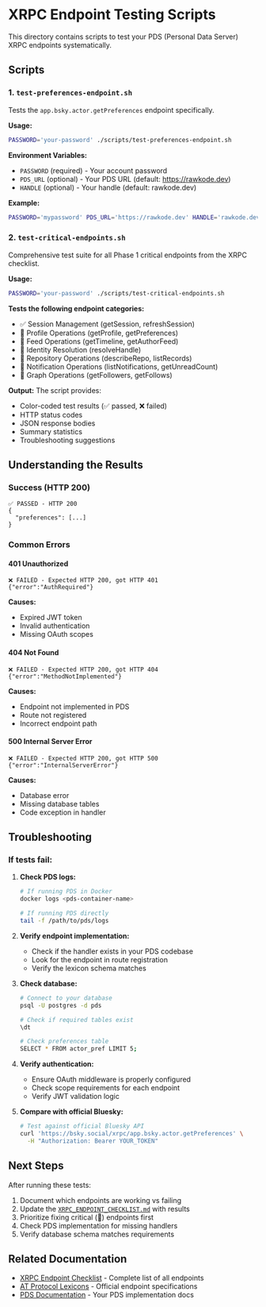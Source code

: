 # XRPC Endpoint Testing Scripts

This directory contains scripts to test your PDS (Personal Data Server) XRPC endpoints systematically.

## Scripts

### 1. `test-preferences-endpoint.sh`

Tests the `app.bsky.actor.getPreferences` endpoint specifically.

**Usage:**
```bash
PASSWORD='your-password' ./scripts/test-preferences-endpoint.sh
```

**Environment Variables:**
- `PASSWORD` (required) - Your account password
- `PDS_URL` (optional) - Your PDS URL (default: https://rawkode.dev)
- `HANDLE` (optional) - Your handle (default: rawkode.dev)

**Example:**
```bash
PASSWORD='mypassword' PDS_URL='https://rawkode.dev' HANDLE='rawkode.dev' ./scripts/test-preferences-endpoint.sh
```

### 2. `test-critical-endpoints.sh`

Comprehensive test suite for all Phase 1 critical endpoints from the XRPC checklist.

**Usage:**
```bash
PASSWORD='your-password' ./scripts/test-critical-endpoints.sh
```

**Tests the following endpoint categories:**
- ✅ Session Management (getSession, refreshSession)
- 🔴 Profile Operations (getProfile, getPreferences)
- 🔴 Feed Operations (getTimeline, getAuthorFeed)
- 🔴 Identity Resolution (resolveHandle)
- 🔴 Repository Operations (describeRepo, listRecords)
- 🔴 Notification Operations (listNotifications, getUnreadCount)
- 🔴 Graph Operations (getFollowers, getFollows)

**Output:**
The script provides:
- Color-coded test results (✅ passed, ❌ failed)
- HTTP status codes
- JSON response bodies
- Summary statistics
- Troubleshooting suggestions

## Understanding the Results

### Success (HTTP 200)
```
✅ PASSED - HTTP 200
{
  "preferences": [...]
}
```

### Common Errors

#### 401 Unauthorized
```
❌ FAILED - Expected HTTP 200, got HTTP 401
{"error":"AuthRequired"}
```
**Causes:**
- Expired JWT token
- Invalid authentication
- Missing OAuth scopes

#### 404 Not Found
```
❌ FAILED - Expected HTTP 200, got HTTP 404
{"error":"MethodNotImplemented"}
```
**Causes:**
- Endpoint not implemented in PDS
- Route not registered
- Incorrect endpoint path

#### 500 Internal Server Error
```
❌ FAILED - Expected HTTP 200, got HTTP 500
{"error":"InternalServerError"}
```
**Causes:**
- Database error
- Missing database tables
- Code exception in handler

## Troubleshooting

### If tests fail:

1. **Check PDS logs:**
   ```bash
   # If running PDS in Docker
   docker logs <pds-container-name>

   # If running PDS directly
   tail -f /path/to/pds/logs
   ```

2. **Verify endpoint implementation:**
   - Check if the handler exists in your PDS codebase
   - Look for the endpoint in route registration
   - Verify the lexicon schema matches

3. **Check database:**
   ```bash
   # Connect to your database
   psql -U postgres -d pds

   # Check if required tables exist
   \dt

   # Check preferences table
   SELECT * FROM actor_pref LIMIT 5;
   ```

4. **Verify authentication:**
   - Ensure OAuth middleware is properly configured
   - Check scope requirements for each endpoint
   - Verify JWT validation logic

5. **Compare with official Bluesky:**
   ```bash
   # Test against official Bluesky API
   curl 'https://bsky.social/xrpc/app.bsky.actor.getPreferences' \
     -H "Authorization: Bearer YOUR_TOKEN"
   ```

## Next Steps

After running these tests:

1. Document which endpoints are working vs failing
2. Update the [`XRPC_ENDPOINT_CHECKLIST.md`](../XRPC_ENDPOINT_CHECKLIST.md) with results
3. Prioritize fixing critical (🔴) endpoints first
4. Check PDS implementation for missing handlers
5. Verify database schema matches requirements

## Related Documentation

- [XRPC Endpoint Checklist](../XRPC_ENDPOINT_CHECKLIST.md) - Complete list of all endpoints
- [AT Protocol Lexicons](https://github.com/bluesky-social/atproto/tree/main/lexicons) - Official endpoint specifications
- [PDS Documentation](../docs/) - Your PDS implementation docs
